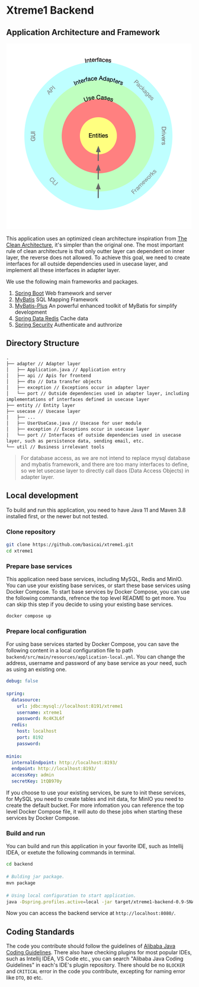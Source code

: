 # Xtreme1 Backend

## Application Architecture and Framework

![Clean Architecture Optimized](/docs/images/clean-architecture-opt.png?raw=true)

This application uses an optimized clean architecture inspiration from [The Clean Architecture](https://blog.cleancoder.com/uncle-bob/2012/08/13/the-clean-architecture.html), it's simpler than the original one. The most important rule of clean architecture is that only outter layer can dependent on inner layer, the reverse does not allowed. To achieve this goal, we need to create interfaces for all outside dependencies used in usecase layer, and implement all these interfaces in adapter layer.

We use the following main frameworks and packages.

1. [Spring Boot](https://spring.io/projects/spring-boot) Web framework and server
1. [MyBatis](https://mybatis.org/) SQL Mapping Framework
1. [MyBatis-Plus](https://baomidou.com/) An powerful enhanced toolkit of MyBatis for simplify development
1. [Spring Data Redis](https://spring.io/projects/spring-data-redis) Cache data
1. [Spring Security](https://spring.io/projects/spring-security) Authenticate and authrorize

## Directory Structure

```
.
├── adapter // Adapter layer
│   ├── Application.java // Application entry
│   ├── api // Apis for frontend
│   ├── dto // Data transfer objects
│   ├── exception // Exceptions occur in adapter layer
│   └── port // Outside dependencies used in adapter layer, including implementations of interfaces defined in usecase layer
├── entity // Entity layer
├── usecase // Usecase layer
│   ├── ...
│   ├── UserUseCase.java // Usecase for user module
│   ├── exception // Exceptions occur in usecase layer
│   └── port // Interfaces of outside dependencies used in usecase layer, such as persistence data, sending email, etc.
└── util // Business irrelevant tools
```

> For database access, as we are not intend to replace mysql database and mybatis framework, and there are too many interfaces to define, so we let usecase layer to directly call daos (Data Access Objects) in adapter layer.

## Local development

To build and run this application, you need to have Java 11 and Maven 3.8 installed first, or the newer but not tested. 

### Clone repository

```bash
git clone https://github.com/basicai/xtreme1.git
cd xtreme1
```

###  Prepare base services

This application need base services, including MySQL, Redis and MinIO. You can use your existing base services, or start these base services using Docker Compose. To start base services by Docker Compose, you can use the following commands, refrence the top level README to get more. You can skip this step if you decide to using your existing base services.

```bash
docker compose up
```

###  Prepare local configuration

For using base services started by Docker Compose, you can save the following content in a local configuration file to path `backend/src/main/resources/application-local.yml`. You can change the address, username and password of any base service as your need, such as using an existing one.

```yaml
debug: false

spring:
  datasource:
    url: jdbc:mysql://localhost:8191/xtreme1
    username: xtreme1
    password: Rc4K3L6f
  redis:
    host: localhost
    port: 8192
    password:

minio:
  internalEndpoint: http://localhost:8193/
  endpoint: http://localhost:8193/
  accessKey: admin
  secretKey: 1tQB970y

```

If you choose to use your existing services, be sure to init these services, for MySQL you need to create tables and init data, for MinIO you need to create the default bucket. For more infomation you can reference the top level Docker Compose file, it will auto do these jobs when starting these services by Docker Compose.

### Build and run

You can build and run this application in your favorite IDE, such as Intellij IDEA, or exetute the following commands in terminal. 

```bash
cd backend

# Bulding jar package.
mvn package

# Using local configuration to start application.
java -Dspring.profiles.active=local -jar target/xtreme1-backend-0.9-SNAPSHOT.jar
```

Now you can access the backend service at `http://localhost:8080/`.

## Coding Standards

The code you contribute should follow the guidelines of [Alibaba Java Coding Guidelines](https://github.com/alibaba/Alibaba-Java-Coding-Guidelines). There also have checking plugins for most popular IDEs, such as Intellij IDEA, VS Code etc., you can search "Alibaba Java Coding Guidelines" in each's IDE's plugin repository. There should be no `BLOCKER` and `CRITICAL` error in the code you contribute, excepting for naming error like `DTO`, `BO` etc.